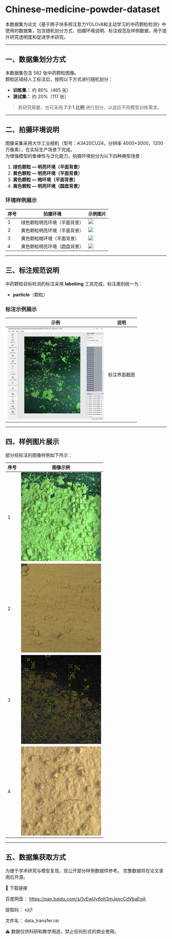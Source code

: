 # Chinese-medicine-powder-dataset

本数据集为论文《基于跨子块多核注意力YOLOv8和主动学习的中药颗粒检测》中使用的数据集，包含随机划分方式、拍摄环境说明、标注规范及样例数据，用于提升研究透明度和促进学术研究。

---

## 一、数据集划分方式

本数据集包含 582 张中药颗粒图像。  
颗粒区域经人工标注后，按照以下方式进行随机划分：

- **训练集：** 约 80%（465 张）  
- **测试集：** 约 20%（117 张）  

> 若研究需要，也可采用 **7:2:1 比例** 进行划分，以适应不同模型训练需求。

---

## 二、拍摄环境说明

图像采集采用大华工业相机（型号：A3A20CU24，分辨率 4000×3000，1200 万像素），在实际生产场景下完成。  
为增强模型的鲁棒性与泛化能力，拍摄环境划分为以下四种典型场景：

1. **绿色颗粒 — 明亮环境（平面背景）**  
2. **黄色颗粒 — 明亮环境（平面背景）**  
3. **黄色颗粒 — 暗环境（平面背景）**  
4. **黄色颗粒 — 明亮环境（圆盘背景）**

### 环境样例展示

| 序号 | 拍摄环境 | 示例图片 |
|------|-----------|-----------|
| 1 | 绿色颗粒明亮环境（平面背景） | <img src="原图1.png" width="250"/> |
| 2 | 黄色颗粒明亮环境（平面背景） | <img src="原图2.png" width="250"/> |
| 3 | 黄色颗粒暗环境（平面背景） | <img src="原图3.png" width="250"/> |
| 4 | 黄色颗粒明亮环境（圆盘背景） | <img src="原图4.png" width="250"/> |

---

## 三、标注规范说明

中药颗粒目标检测的标注采用 **labelimg** 工具完成，标注类别统一为：

- **particle**（颗粒）

### 标注示例展示

| 示例 | 说明 |
|------|------|
| <img src="标注时.png" width="300"/> | 标注界面截图 |

---

## 四、样例图片展示

部分经标注的图像样例如下所示：

| 序号 | 图像示例 |
|------|-----------|
| 1 | <img src="标注1.jpg" width="250"/> |
| 2 | <img src="标注2.jpg" width="250"/> |
| 3 | <img src="标注3.jpg" width="250"/> |
| 4 | <img src="标注4.jpg" width="250"/> |

---

## 五、数据集获取方式

为便于学术研究与模型复现，现公开部分样例数据供参考。
完整数据将在论文录用后开源。

🔗 下载链接

百度网盘： https://pan.baidu.com/s/1vEwUy6oh3mJescCdVbaEgA

提取码： xzj1

文件名： data_transfer.rar

⚠️ 数据仅供科研和教学用途，禁止任何形式的商业使用。
